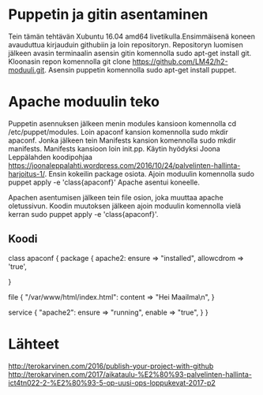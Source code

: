 # Puppetin ja gitin asentaminen

Tein tämän tehtävän Xubuntu 16.04 amd64 livetikulla.Ensimmäisenä koneen avauduttua kirjauduin githubiin ja loin repositoryn. Repositoryn luomisen jälkeen 
 avasin terminaalin asensin gitin  komennolla sudo apt-get install git. Kloonasin repon komennolla git clone https://github.com/LM42/h2-moduuli.git. 
Asensin puppetin komennolla sudo apt-get install puppet. 


# Apache moduulin teko
Puppetin  asennuksen jälkeen menin modules kansioon komennolla cd /etc/puppet/modules. Loin apaconf kansion komennolla
sudo mkdir apaconf. Jonka jälkeen tein Manifests kansion komennolla sudo mkdir manifests. Manifests kansioon loin init.pp. Käytin hyödyksi Joona Leppälahden koodipohjaa 
https://joonaleppalahti.wordpress.com/2016/10/24/palvelinten-hallinta-harjoitus-1/. Ensin kokeilin package osiota. Ajoin moduulin komennolla sudo puppet apply -e  'class{apaconf}'
Apache asentui koneelle. 

Apachen asentumisen jälkeen tein file osion, joka muuttaa apache oletussivun. Koodin muutoksen jälkeen ajoin moduulin komennolla vielä kerran sudo puppet apply -e 'class{apaconf}'.

## Koodi
class apaconf {
 package { apache2:
 ensure => "installed",
 allowcdrom => 'true',

 }

file { "/var/www/html/index.html":
 content => "Hei Maailma\n",
 }
 

 service { "apache2":
 ensure => "running",
 enable => "true",
 }
}

# Lähteet
        
http://terokarvinen.com/2016/publish-your-project-with-github
http://terokarvinen.com/2017/aikataulu-%E2%80%93-palvelinten-hallinta-ict4tn022-2-%E2%80%93-5-op-uusi-ops-loppukevat-2017-p2
